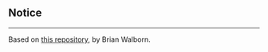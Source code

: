 ## Notice
*****

Based on [this repository](https://github.com/brianwalborn/startpage), by Brian Walborn.
